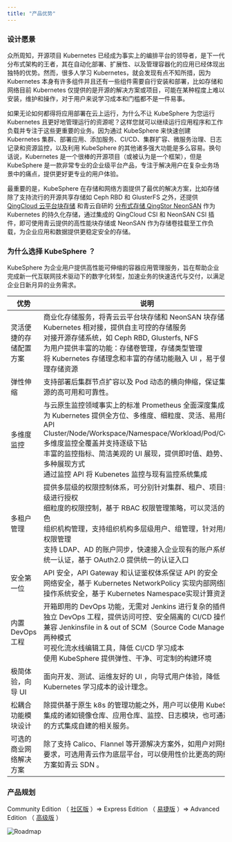 ```yaml
---
title: "产品优势"
---
```


### 设计愿景

众所周知，开源项目 Kubernetes 已经成为事实上的编排平台的领导者，是下一代分布式架构的王者，其在自动化部署、扩展性、以及管理容器化的应用已经体现出独特的优势。然而，很多人学习 Kubernetes，就会发现有点不知所措，因为 Kubernetes 本身有许多组件并且还有一些组件需要自行安装和部署，比如存储和网络目前 Kubernetes 仅提供的是开源的解决方案或项目，可能在某种程度上难以安装，维护和操作，对于用户来说学习成本和门槛都不是一件易事。

如果无论如何都得将应用部署在云上运行，为什么不让 KubeSphere 为您运行 Kubernetes 且更好地管理运行的资源呢？这样您就可以继续运行应用程序和工作负载并专注于这些更重要的业务。因为通过 KubeSphere 来快速创建 Kubernetes 集群、部署应用、添加服务、CI/CD、集群扩容、微服务治理、日志记录和资源监控，以及利用 KubeSphere 的其他诸多强大功能是多么容易。换句话说，Kubernetes 是一个很棒的开源项目（或被认为是一个框架），但是 KubeSphere 是一款非常专业的企业级平台产品，专注于解决用户在复杂业务场景中的痛点，提供更好更专业的用户体验。

最重要的是，KubeSphere 在存储和网络方面提供了最优的解决方案，比如存储除了支持流行的开源共享存储如 Ceph RBD 和 GlusterFS 之外，还提供 [QingCloud 云平台块存储](https://docs.qingcloud.com/product/storage/volume/) 和青云自研的 [分布式存储 QingStor NeonSAN](https://docs.qingcloud.com/product/storage/volume/super_high_performance_shared_volume/) 作为 Kubernetes 的持久化存储，通过集成的 QingCloud CSI 和 NeonSAN CSI 插件，即可使用青云提供的高性能块存储或 NeonSAN 作为存储卷挂载至工作负载，为企业应用和数据提供更稳定安全的存储。

### 为什么选择 KubeSphere ？

KubeSphere 为企业用户提供高性能可伸缩的容器应用管理服务，旨在帮助企业完成新一代互联网技术驱动下的数字化转型，加速业务的快速迭代与交付，以满足企业日新月异的业务需求。


|优势|说明|
|---|---|
|灵活便捷的存储配置方案| 商业化存储服务，将青云云平台块存储和 NeonSAN 块存储与 Kubernetes 相对接，提供自主可控的存储服务<br>对接开源存储系统，如 Ceph RBD, Glusterfs, NFS<br>为用户提供丰富的功能：存储卷管理，存储类型管理 <br>将 Kubernetes 存储理念和丰富的存储功能融入 UI ，易于使用和管理存储资源|
|弹性伸缩|支持部署后集群节点扩容以及 Pod 动态的横向伸缩，保证集群和资源的高可用和可靠性。|
|多维度监控|与云原生监控领域事实上的标准 Prometheus 全面深度集成<br>为 Kubernetes 提供全方位、多维度、细粒度、灵活、易用的监控 API<br> Cluster/Node/Workspace/Namespace/Workload/Pod/Container 多维度监控全覆盖并支持逐级下钻<br>丰富的监控指标、简洁美观的 UI 展现，提供即时值、趋势、排行等多种展现方式<br>通过监控 API 将 Kubenetes 监控与现有监控系统集成|
|多租户管理|提供多层级的权限控制体系，可分别针对集群、租户、项目多个层级进行授权<br>细粒度的权限控制，基于 RBAC 权限管理策略，可以灵活的制定角色<br>组织机构管理，支持组织机构多层级用户、组管理，针对用户组的权限管理<br>支持 LDAP、AD 的账户同步，快速接入企业现有的账户系统<br>统一认证，基于 OAuth2.0 提供统一的认证入口<br>
|安全第一位|API 安全，API Gateway 和认证鉴权体系保证 API 的安全<br>网络安全，基于 Kubernetes NetworkPolicy 实现内部网络隔离<br>操作系统安全，基于 Kubernetes Namespace实现计算资源隔离|
|内置 DevOps 工程|开箱即用的 DevOps 功能，无需对 Jenkins 进行复杂的插件配置<br>独立 DevOps 工程，提供访问可控、安全隔离的 CI/CD 操作空间<br>兼容 Jenkinsfile in & out of SCM（Source Code Management）两种模式<br>可视化流水线编辑工具，降低 CI/CD 学习成本<br>使用 KubeSphere 提供弹性、干净、可定制的构建环境|
|极简体验，向导 UI|面向开发、测试、运维友好的 UI ，向导式用户体验，降低 Kubernetes 学习成本的设计理念。|
|松耦合功能模块设计| 除提供基于原生 k8s 的管理功能之外，用户可以使用 KubeSphere 集成的诸如镜像仓库、应用仓库、监控、日志模块，也可通过配置的方式集成自建的相关服务。 |
|可选的商业网络解决方案|除了支持 Calico、Flannel 等开源解决方案外，如用户对网络有更高要求，可选用青云作为底层平台，可以使用性价比更高的网络解决方案如青云 SDN 。|

### 产品规划
Community Edition （ [社区版](https://kubesphere.qingcloud.com/#category) ）=> Express Edition （ [易捷版](https://kubesphere.qingcloud.com/#category) ）=> Advanced Edition （ [高级版](https://kubesphere.qingcloud.com/#category) ）

![Roadmap](/ae-roadmap.png)